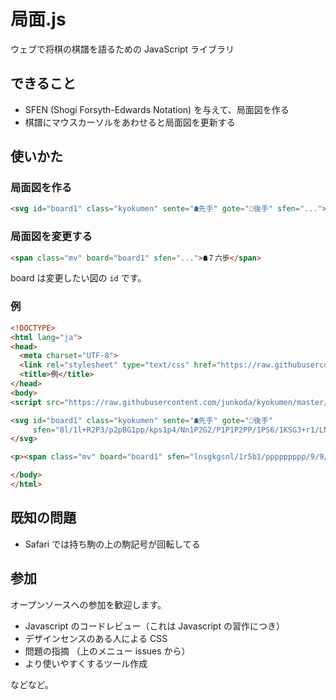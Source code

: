 局面.js
===========
ウェブで将棋の棋譜を語るための JavaScript ライブラリ

## できること

- SFEN (Shogi Forsyth-Edwards Notation) を与えて、局面図を作る
- 棋譜にマウスカーソルをあわせると局面図を更新する

## 使いかた

### 局面図を作る

```html
<svg id="board1" class="kyokumen" sente="☗先手" gote="☖後手" sfen="...">
```

### 局面図を変更する

```html
<span class="mv" board="board1" sfen="...">☗７六歩</span>
```

board は変更したい図の `id` です。

### 例

```html
<!DOCTYPE>
<html lang="ja">
<head>
  <meta charset="UTF-8">
  <link rel="stylesheet" type="text/css" href="https://raw.githubusercontent.com/junkoda/kyokumen/master/kyokumen.css">
  <title>例</title>
</head>
<body>
<script src="https://raw.githubusercontent.com/junkoda/kyokumen/master/kyokumen.js"></script>

<svg id="board1" class="kyokumen" sente="☗先手" gote="☖後手"
     sfen="8l/1l+R2P3/p2pBG1pp/kps1p4/Nn1P2G2/P1P1P2PP/1PS6/1KSG3+r1/LN2+p3L w Sbgn3p 124">
</svg>

<p><span class="mv" board="board1" sfen="lnsgkgsnl/1r5b1/ppppppppp/9/9/9/PPPPPPPPP/1B5R1/LNSGKGSNL b">初手</span></p>

</body>
</html>
```

## 既知の問題

* Safari では持ち駒の上の駒記号が回転してる


## 参加

オープンソースへの参加を歓迎します。

* Javascript のコードレビュー（これは Javascript の習作につき）
* デザインセンスのある人による CSS
* 問題の指摘 （上のメニュー issues から）
* より使いやすくするツール作成

などなど。
